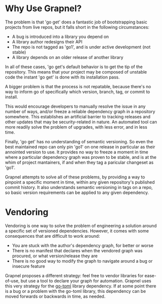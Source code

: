 Why Use Grapnel?
================

The problem is that 'go get' does a fantastic job of bootstrapping basic 
projects from live repos, but it falls short in the following circumstances:

* A bug is introduced into a library you depend on
* A library author redesigns their API
* The repo is not tagged as 'go1', and is under active development (not stable)
* A library depends on an older release of another library

In all of these cases, 'go get's default behavior is to get the tip of the 
repository.  This means that your project may be composed of unstable code the
instant 'go get' is done with its installation pass.

A bigger problem is that the process is not repatable, because there's no way
to inform go of specifically which version, branch, tag, or commit to install.

This would encourage developers to manually resolve the issue in any number 
of ways, and/or freeze a reliable dependency graph in a repository somewhere.
This establishes an artificial barrier to tracking releases and other updates
that may be security-related in nature.  An automated tool can more readily
solve the problem of upgrades, with less error, and in less time.

Finally, 'go get' has no understanding of semantic versioning.  So even the
best maintained repo can only pin 'go1' on one release in particular as
their annointed version to use.  It provides no way to freeze a moment in
time where a particular dependency graph was proven to be stable, and is 
at the whim of project mantainers, if and when they tag a paricular changeset
as 'go1'.

Grapnel attempts to solve all of these problems, by providing a way to
pinpoint a specific moment in time, within any given repository's published
commit history.  It also understands semantic versioning in tags on a repo,
so basic version requirements can be applied to any given dependency.

Vendoring
=========

Vendoring is one way to solve the problem of engineering a solution around
a specific set of versioned dependencies. However, it comes with some 
consequences that are difficult to work around:

* You are stuck with the author's dependency graph, for better or worse
* There is no manifest that declares when the vendored graph was procured,
or what version/release they are
* There is no good way to modify the graph to navigate around a bug or
insecure feature

Grapnel proposes a different strategy: feel free to vendor libraries for 
ease-of-use, but use a tool to declare your graph for automation.  Grapnel
uses this very strategy for the [go-toml](https://github.com/pelletier/go-toml)
library dependency.  If at some point there is a bug or a problem with the 
go-toml library, this dependency can be moved forwards or backwards in time,
as needed.
